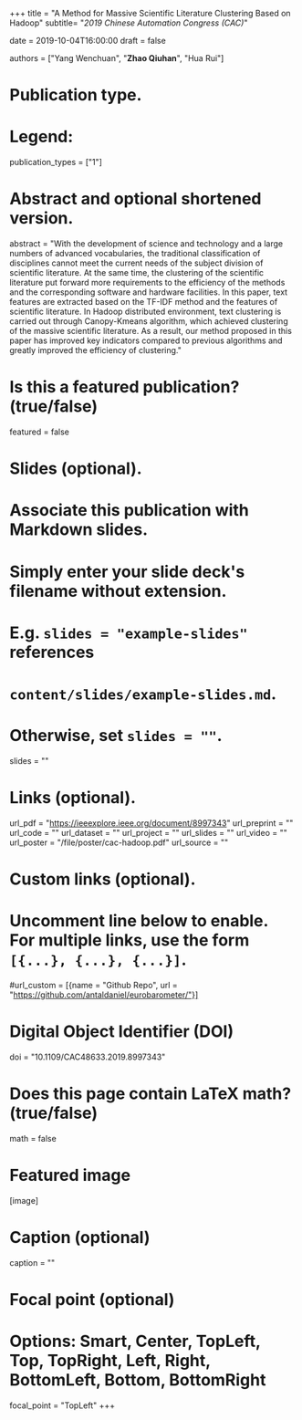 +++
title = "A Method for Massive Scientific Literature Clustering Based on Hadoop"
subtitle= "_2019 Chinese Automation Congress (CAC)_"

date = 2019-10-04T16:00:00
draft = false

authors = ["Yang Wenchuan", "**Zhao Qiuhan**", "Hua Rui"]

# Publication type.
# Legend:

publication_types = ["1"]

# Abstract and optional shortened version.
abstract = "With the development of science and technology and a large numbers of advanced vocabularies, the traditional classification of disciplines cannot meet the current needs of the subject division of scientific literature. At the same time, the clustering of the scientific literature put forward more requirements to the efficiency of the methods and the corresponding software and hardware facilities. In this paper, text features are extracted based on the TF-IDF method and the features of scientific literature. In Hadoop distributed environment, text clustering is carried out through Canopy-Kmeans algorithm, which achieved clustering of the massive scientific literature. As a result, our method proposed in this paper has improved key indicators compared to previous algorithms and greatly improved the efficiency of clustering."


# Is this a featured publication? (true/false)
featured = false

# Slides (optional).
#   Associate this publication with Markdown slides.
#   Simply enter your slide deck's filename without extension.
#   E.g. `slides = "example-slides"` references 
#   `content/slides/example-slides.md`.
#   Otherwise, set `slides = ""`.
slides = ""

# Links (optional).
url_pdf = "https://ieeexplore.ieee.org/document/8997343"
url_preprint = ""
url_code = ""
url_dataset = ""
url_project = ""
url_slides = ""
url_video = ""
url_poster = "/file/poster/cac-hadoop.pdf"
url_source = ""

# Custom links (optional).
#   Uncomment line below to enable. For multiple links, use the form `[{...}, {...}, {...}]`.
#url_custom = [{name = "Github Repo", url = "https://github.com/antaldaniel/eurobarometer/"}]

# Digital Object Identifier (DOI)
doi = "10.1109/CAC48633.2019.8997343"

# Does this page contain LaTeX math? (true/false)
math = false

# Featured image
[image]
  # Caption (optional)
  caption = ""

  # Focal point (optional)
  # Options: Smart, Center, TopLeft, Top, TopRight, Left, Right, BottomLeft, Bottom, BottomRight
  focal_point = "TopLeft"
+++

